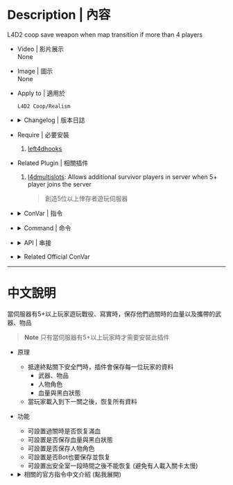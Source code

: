 # Description | 內容
L4D2 coop save weapon when map transition if more than 4 players

* Video | 影片展示
<br/>None

* Image | 圖示
<br/>None

* Apply to | 適用於
	```
	L4D2 Coop/Realism
	```

* <details><summary>Changelog | 版本日誌</summary>

	* v5.9 (2022-9-17)
        * [AlliedModder Post](https://forums.alliedmods.net/showpost.php?p=2757629&postcount=113)
        * Remake code
        * Add the last stand two melee
        * Add ConVar and generate cfg
        * Save health
        * Save Character Model
        * Support Bots
        * Support custom melee save
        * Doesn't save if change map in game (ex. vote change new campaign)
        * Compatible with the [[ANY] Cheats](https://forums.alliedmods.net/showthread.php?t=195037)

	* v4.1
        * [Original Post by maks](https://forums.alliedmods.net/showthread.php?t=263860)
</details>

* Require | 必要安裝
	1. [left4dhooks](https://forums.alliedmods.net/showthread.php?t=321696)

* Related Plugin | 相關插件
	1. [l4dmultislots](https://github.com/fbef0102/L4D1_2-Plugins/tree/master/l4dmultislots): Allows additional survivor players in server when 5+ player joins the server
	    > 創造5位以上倖存者遊玩伺服器

* <details><summary>ConVar | 指令</summary>

	* cfg\sourcemod\l4d2_ty_saveweapons.cfg
		```php
        // Do not restore weapons and health to a player after survivors have left start safe area for at least x seconds. (0=Always restore)
        l4d2_ty_saveweapons_game_seconds_block "60"

        // If 1, restore 100 full health when end of chapter.
        l4d2_ty_saveweapons_health "0"

        // If 1, save weapons and health for bots as well.
        l4d2_ty_saveweapons_save_bot "1"

        // If 1, save character model and restore.
        l4d2_ty_saveweapons_save_character "0"

        // If 1, save health and restore. (can save >100 hp)
        l4d2_ty_saveweapons_save_health "1"
		```
</details>

* <details><summary>Command | 命令</summary>

	None
</details>

* <details><summary>API | 串接</summary>

	```c++
    /**
    * @brief Called when restore and give weapons, health to a player
    *
    * @param client    the client who is given to.
    *
    * @noreturn
    */
    forward void L4D2_OnSaveWeaponHxGiveC(int client);
	```
</details>

* <details><summary>Related Official ConVar</summary>

	* Write down the follong cvars in cfg/server.cfg
		```php
		// If 1, survivor bots will be used as placeholders for survivors who are still changing levels
        // If 0, prevent bots from moving, changing weapons, using kits while human survivors are still changing levels
        // Default: 1
		sm_cvar sb_transition 0 
		```
</details>

- - - -
# 中文說明
當伺服器有5+以上玩家遊玩戰役、寫實時，保存他們過關時的血量以及攜帶的武器、物品

> __Note__ 只有當伺服器有5+以上玩家時才需要安裝此插件

* 原理
    * 抵達終點關下安全門時，插件會保存每一位玩家的資料
        * 武器、物品
        * 人物角色
        * 血量與黑白狀態
    * 當玩家載入到下一關之後，恢复所有資料

* 功能
    * 可設置過關時是否恢复滿血
    * 可設置是否保存血量與黑白狀態
    * 可設置是否保存人物角色
    * 可設置是否Bot也要保存並恢复
    * 可設置出安全室一段時間之後不能恢复 (避免有人載入關卡太慢)


* <details><summary>相關的官方指令中文介紹 (點我展開)</summary>

	* 以下指令寫入文件 cfg/server.cfg，可自行調整
		```php
		// 為1時, 過關後玩家的Bot會走動並更換身上的武器與物品
        // 為0時, 過關後玩家的Bot不會走動也不會更換身上的武器與物品 (推薦使用)
        // 預設值: 1
		sm_cvar sb_transition 0
		```
</details>